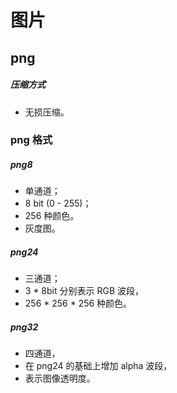 # 图片

## png

##### 压缩方式

- 无损压缩。

### png 格式

##### png8

- 单通道；
- 8 bit (0 - 255)；
- 256 种颜色。
- 灰度图。

##### png24

- 三通道；
- 3 \* 8bit 分别表示 RGB 波段，
- 256 \* 256 \* 256 种颜色。

##### png32

- 四通道，
- 在 png24 的基础上增加 alpha 波段，
- 表示图像透明度。
